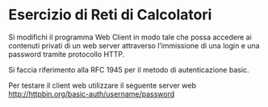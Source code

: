 # Esercizio di Reti di Calcolatori

Si modifichi il programma Web Client in modo tale che possa accedere ai contenuti privati di un web server attraverso
l’immissione di una login e una password tramite protocollo HTTP.

Si faccia riferimento alla RFC 1945 per il metodo di autenticazione basic.

Per testare il client web utilizzare il seguente server web http://httpbin.org/basic-auth/username/password


